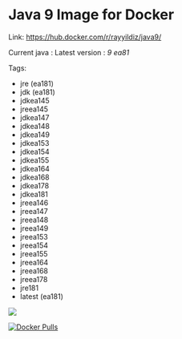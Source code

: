 Java 9 Image for Docker
===

Link: https://hub.docker.com/r/rayyildiz/java9/

Current java : Latest version : *9 ea81*

Tags:
* jre (ea181)
* jdk (ea181)
* jdkea145
* jreea145
* jdkea147
* jdkea148
* jdkea149
* jdkea153
* jdkea154
* jdkea155
* jdkea164
* jdkea168
* jdkea178
* jdkea181
* jreea146
* jreea147
* jreea148
* jreea149
* jreea153
* jreea154
* jreea155
* jreea164
* jreea168
* jreea178
* jre181
* latest (ea181)

[![](https://images.microbadger.com/badges/image/rayyildiz/java9.svg)](https://microbadger.com/images/rayyildiz/java9 "Get your own image badge on microbadger.com")


[![Docker Pulls](https://img.shields.io/docker/pulls/rayyildiz/java9.svg)](https://hub.docker.com/r/rayyildiz/java9/)
